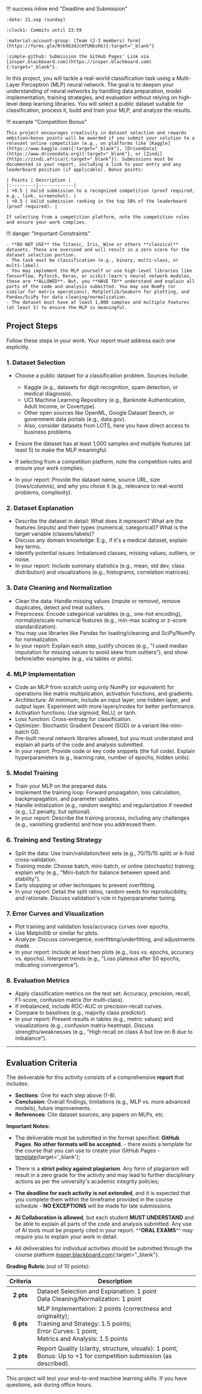 
!!! success inline end "Deadline and Submission"

    :date: 21.sep (sunday)
    
    :clock1: Commits until 23:59

    :material-account-group: [Team (2-3 members) form](https://forms.gle/Rrb9b3dJcHTUHbsK6){:target="_blank"}

    :simple-github: Submission the GitHub Pages' Link via [insper.blackboard.com](https://insper.blackboard.com){:target="_blank"}.


In this project, you will tackle a real-world classification task using a Multi-Layer Perceptron (MLP) neural network. The goal is to deepen your understanding of neural networks by handling data preparation, model implementation, training strategies, and evaluation without relying on high-level deep learning libraries. You will select a public dataset suitable for classification, process it, build and train your MLP, and analyze the results.

!!! example "Competition Bonus"

    This project encourages creativity in dataset selection and rewards ambition—bonus points will be awarded if you submit your solution to a relevant online competition (e.g., on platforms like [Kaggle](https://www.kaggle.com){:target="_blank"}, [DrivenData](https://www.drivendata.org){:target="_blank"}, or [Zindi](https://zindi.africa){:target="_blank"}). Submissions must be documented in your report, including a link to your entry and any leaderboard position (if applicable). Bonus points:
    
    | Points | Description |
    |:--------:|-------------|
    | +0.5 | Valid submission to a recognized competition (proof required, e.g., link, screenshot). |
    | +0.5 | Valid submission ranking in the top 50% of the leaderboard (proof required). |

    If selecting from a competition platform, note the competition rules and ensure your work complies.

!!! danger "Important Constraints"

    - **DO NOT USE** the Titanic, Iris, Wine or others **classical** datasets. These are overused and will result in a zero score for the dataset selection portion.
    - The task must be classification (e.g., binary, multi-class, or multi-label).
    - You may implement the MLP yourself or use high-level libraries like TensorFlow, PyTorch, Keras, or scikit-learn's neural network modules, these are **ALLOWED**. But, you **HAVE TO** understand and explain all parts of the code and analysis submitted. You may use NumPy (or similar for matrix operations), Matplotlib/Seaborn for plotting, and Pandas/SciPy for data cleaning/normalization.
    - The dataset must have at least 1,000 samples and multiple features (at least 5) to ensure the MLP is meaningful.


## Project Steps

Follow these steps in your work. Your report must address each one explicitly.

### 1. **Dataset Selection**

- Choose a public dataset for a classification problem. Sources include:
    - Kaggle (e.g., datasets for digit recognition, spam detection, or medical diagnosis).
    - UCI Machine Learning Repository (e.g., Banknote Authentication, Adult Income, or Covertype).
    - Other open sources like OpenML, Google Dataset Search, or government data portals (e.g., data.gov).
    - Also, consider datasets from LOTS, here you have direct access to business problems.

- Ensure the dataset has at least 1,000 samples and multiple features (at least 5) to make the MLP meaningful.
- If selecting from a competition platform, note the competition rules and ensure your work complies.
- In your report: Provide the dataset name, source URL, size (rows/columns), and why you chose it (e.g., relevance to real-world problems, complexity).

### 2. **Dataset Explanation**

- Describe the dataset in detail: What does it represent? What are the features (inputs) and their types (numerical, categorical)? What is the target variable (classes/labels)?
- Discuss any domain knowledge: E.g., if it's a medical dataset, explain key terms.
- Identify potential issues: Imbalanced classes, missing values, outliers, or noise.
- In your report: Include summary statistics (e.g., mean, std dev, class distribution) and visualizations (e.g., histograms, correlation matrices).

### 3. **Data Cleaning and Normalization**

- Clean the data: Handle missing values (impute or remove), remove duplicates, detect and treat outliers.
- Preprocess: Encode categorical variables (e.g., one-hot encoding), normalize/scale numerical features (e.g., min-max scaling or z-score standardization).
- You may use libraries like Pandas for loading/cleaning and SciPy/NumPy for normalization.
- In your report: Explain each step, justify choices (e.g., "I used median imputation for missing values to avoid skew from outliers"), and show before/after examples (e.g., via tables or plots).

### 4. **MLP Implementation**

- Code an MLP from scratch using only NumPy (or equivalent) for operations like matrix multiplication, activation functions, and gradients.
- Architecture: At minimum, include an input layer, one hidden layer, and output layer. Experiment with more layers/nodes for better performance.
- Activation functions: Use sigmoid, ReLU, or tanh.
- Loss function: Cross-entropy for classification.
- Optimizer: Stochastic Gradient Descent (SGD) or a variant like mini-batch GD.
- Pre-built neural network libraries allowed, but you must understand and explain all parts of the code and analysis submitted.
- In your report: Provide code or key code snippets (the full code). Explain hyperparameters (e.g., learning rate, number of epochs, hidden units).

### 5. **Model Training**

- Train your MLP on the prepared data.
- Implement the training loop: Forward propagation, loss calculation, backpropagation, and parameter updates.
- Handle initialization (e.g., random weights) and regularization if needed (e.g., L2 penalty, but optional).
- In your report: Describe the training process, including any challenges (e.g., vanishing gradients) and how you addressed them.

### 6. **Training and Testing Strategy**

- Split the data: Use train/validation/test sets (e.g., 70/15/15 split) or k-fold cross-validation.
- Training mode: Choose batch, mini-batch, or online (stochastic) training; explain why (e.g., "Mini-batch for balance between speed and stability").
- Early stopping or other techniques to prevent overfitting.
- In your report: Detail the split ratios, random seeds for reproducibility, and rationale. Discuss validation's role in hyperparameter tuning.

### 7. **Error Curves and Visualization**

- Plot training and validation loss/accuracy curves over epochs.
- Use Matplotlib or similar for plots.
- Analyze: Discuss convergence, overfitting/underfitting, and adjustments made.
- In your report: Include at least two plots (e.g., loss vs. epochs, accuracy vs. epochs). Interpret trends (e.g., "Loss plateaus after 50 epochs, indicating convergence").

### 8. **Evaluation Metrics**

- Apply classification metrics on the test set: Accuracy, precision, recall, F1-score, confusion matrix (for multi-class).
- If imbalanced, include ROC-AUC or precision-recall curves.
- Compare to baselines (e.g., majority class predictor).
- In your report: Present results in tables (e.g., metric values) and visualizations (e.g., confusion matrix heatmap). Discuss strengths/weaknesses (e.g., "High recall on class A but low on B due to imbalance").

***

## **Evaluation Criteria**

The deliverable for this activity consists of a comprehensive **report** that includes:

- **Sections**: One for each step above (1-8).
- **Conclusion**: Overall findings, limitations (e.g., MLP vs. more advanced models), future improvements.
- **References**: Cite dataset sources, any papers on MLPs, etc.

**Important Notes:**

- The deliverable must be submitted in the format specified: **GitHub Pages**. **No other formats will be accepted.** - there exists a template for the course that you can use to create your GitHub Pages - [template](https://hsandmann.github.io/documentation.template/){target='_blank'};

- There is a **strict policy against plagiarism**. Any form of plagiarism will result in a zero grade for the activity and may lead to further disciplinary actions as per the university's academic integrity policies;

- **The deadline for each activity is not extended**, and it is expected that you complete them within the timeframe provided in the course schedule - **NO EXCEPTIONS** will be made for late submissions.

- **AI Collaboration is allowed**, but each student **MUST UNDERSTAND** and be able to explain all parts of the code and analysis submitted. Any use of AI tools must be properly cited in your report. ^^**ORAL EXAMS**^^ may require you to explain your work in detail.

- All deliverables for individual activities should be submitted through the course platform [insper.blackboard.com](http://insper.blackboard.com/){:target="_blank"}.


**Grading Rubric** (out of 10 points):

| Criteria | Description |
|:--------:|-------------|
| **2 pts** | Dataset Selection and Explanation: 1 point<br>Data Cleaning/Normalization: 1 point |
| **6 pts** | MLP Implementation: 2 points (correctness and originality);<br>Training and Strategy: 1.5 points;<br>Error Curves: 1 point;<br>Metrics and Analysis: 1.5 points |
| **2 pts** | Report Quality (clarity, structure, visuals): 1 point;<br>Bonus: Up to +1 for competition submission (as described). |

This project will test your end-to-end machine learning skills. If you have questions, ask during office hours.
